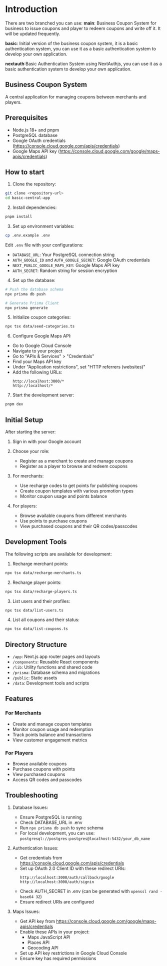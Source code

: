 # Introduction

There are two branched you can use:
**main**: Business Coupon System for business to issue coupons and player to redeem coupons and write off it. It will be updated frequently.

**basic**: Initial version of the business coupon system, it is a basic authentication system, you can use it as a basic authentication system to develop your own application.

**nextauth**:Basic Authentication System using NextAuthjs, you can use it as a basic authentication system to develop your own application.


## Business Coupon System

A central application for managing coupons between merchants and players.
## Prerequisites

- Node.js 18+ and pnpm
- PostgreSQL database
- Google OAuth credentials (https://console.cloud.google.com/apis/credentials)
- Google Maps API key (https://console.cloud.google.com/google/maps-apis/credentials)

## How to start

1. Clone the repository:
```bash
git clone <repository-url>
cd basic-central-app
```

2. Install dependencies:
```bash
pnpm install
```

3. Set up environment variables:
```bash
cp .env.example .env
```

Edit `.env` file with your configurations:
- `DATABASE_URL`: Your PostgreSQL connection string
- `AUTH_GOOGLE_ID` and `AUTH_GOOGLE_SECRET`: Google OAuth credentials
- `NEXT_PUBLIC_GOOGLE_MAPS_KEY`: Google Maps API key
- `AUTH_SECRET`: Random string for session encryption

4. Set up the database:
```bash
# Push the database schema
npx prisma db push

# Generate Prisma Client
npx prisma generate
```

5. Initialize coupon categories:
```bash
npx tsx data/seed-categories.ts
```

6. Configure Google Maps API:
- Go to Google Cloud Console
- Navigate to your project
- Go to "APIs & Services" > "Credentials"
- Find your Maps API key
- Under "Application restrictions", set "HTTP referrers (websites)"
- Add the following URLs:
  ```
  http://localhost:3000/*
  http://localhost/*
  ```

7. Start the development server:
```bash
pnpm dev
```

## Initial Setup

After starting the server:

1. Sign in with your Google account
2. Choose your role:
   - Register as a merchant to create and manage coupons
   - Register as a player to browse and redeem coupons

3. For merchants:
   - Use recharge codes to get points for publishing coupons
   - Create coupon templates with various promotion types
   - Monitor coupon usage and points balance

4. For players:
   - Browse available coupons from different merchants
   - Use points to purchase coupons
   - View purchased coupons and their QR codes/passcodes

## Development Tools

The following scripts are available for development:

1. Recharge merchant points:
```bash
npx tsx data/recharge-merchants.ts
```

2. Recharge player points:
```bash
npx tsx data/recharge-players.ts
```

3. List users and their profiles:
```bash
npx tsx data/list-users.ts
```

4. List all coupons and their status:
```bash
npx tsx data/list-coupons.ts
```

## Directory Structure

- `/app`: Next.js app router pages and layouts
- `/components`: Reusable React components
- `/lib`: Utility functions and shared code
- `/prisma`: Database schema and migrations
- `/public`: Static assets
- `/data`: Development tools and scripts

## Features

### For Merchants
- Create and manage coupon templates
- Monitor coupon usage and redemption
- Track points balance and transactions
- View customer engagement metrics

### For Players
- Browse available coupons
- Purchase coupons with points
- View purchased coupons
- Access QR codes and passcodes

## Troubleshooting

1. Database Issues:
   - Ensure PostgreSQL is running
   - Check DATABASE_URL in .env
   - Run `npx prisma db push` to sync schema
   - For local development, you can use: `postgresql://postgres:postgres@localhost:5432/your_db_name`

2. Authentication Issues:
   - Get credentials from https://console.cloud.google.com/apis/credentials
   - Set up OAuth 2.0 Client ID with these redirect URIs:
     ```
     http://localhost:3000/auth/callback/google
     http://localhost:3000/auth/signin
     ```
   - Check AUTH_SECRET in .env (can be generated with `openssl rand -base64 32`)
   - Ensure redirect URIs are configured

3. Maps Issues:
   - Get API key from https://console.cloud.google.com/google/maps-apis/credentials
   - Enable these APIs in your project:
     * Maps JavaScript API
     * Places API
     * Geocoding API
   - Set up API key restrictions in Google Cloud Console
   - Ensure key has required permissions

